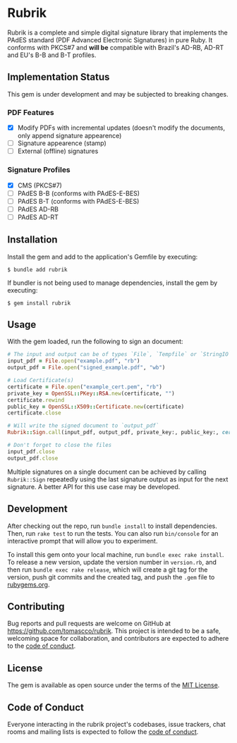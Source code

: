 # Rubrik

Rubrik is a complete and simple digital signature library that implements the PAdES standard (PDF Advanced Electronic
Signatures) in pure Ruby. It conforms with PKCS#7 and **will be** compatible with Brazil's AD-RB, AD-RT and EU's B-B
and B-T profiles.

## Implementation Status

This gem is under development and may be subjected to breaking changes.

### PDF Features
- [x] Modify PDFs with incremental updates (doesn't modify the documents, only append signature appearence)
- [ ] Signature appearence (stamp)
- [ ] External (offline) signatures

### Signature Profiles
- [x] CMS (PKCS#7)
- [ ] PAdES B-B (conforms with PAdES-E-BES)
- [ ] PAdES B-T (conforms with PAdES-E-BES)
- [ ] PAdES AD-RB
- [ ] PAdES AD-RT

## Installation

Install the gem and add to the application's Gemfile by executing:

    $ bundle add rubrik

If bundler is not being used to manage dependencies, install the gem by executing:

    $ gem install rubrik

## Usage

With the gem loaded, run the following to sign an document:

```ruby
# The input and output can be of types `File`, `Tempfile` or `StringIO`.
input_pdf = File.open("example.pdf", "rb")
output_pdf = File.open("signed_example.pdf", "wb")

# Load Certificate(s)
certificate = File.open("example_cert.pem", "rb")
private_key = OpenSSL::PKey::RSA.new(certificate, "")
certificate.rewind
public_key = OpenSSL::X509::Certificate.new(certificate)
certificate.close

# Will write the signed document to `output_pdf`
Rubrik::Sign.call(input_pdf, output_pdf, private_key:, public_key:, certificate_chain: [])

# Don't forget to close the files
input_pdf.close
output_pdf.close
```
Multiple signatures on a single document can be achieved by calling `Rubrik::Sign` repeatedly using the last signature
output as input for the next signature. A better API for this use case may be developed.


## Development

After checking out the repo, run `bundle install` to install dependencies. Then, run `rake test` to run the tests. You can also run `bin/console` for an interactive prompt that will allow you to experiment.

To install this gem onto your local machine, run `bundle exec rake install`. To release a new version, update the version number in `version.rb`, and then run `bundle exec rake release`, which will create a git tag for the version, push git commits and the created tag, and push the `.gem` file to [rubygems.org](https://rubygems.org).

## Contributing

Bug reports and pull requests are welcome on GitHub at https://github.com/tomascco/rubrik. This project is intended to be a safe, welcoming space for collaboration, and contributors are expected to adhere to the [code of conduct](https://github.com/tomascco/rubrik/blob/main/CODE_OF_CONDUCT.md).

## License

The gem is available as open source under the terms of the [MIT License](https://opensource.org/licenses/MIT).

## Code of Conduct

Everyone interacting in the rubrik project's codebases, issue trackers, chat rooms and mailing lists is expected to follow the [code of conduct](https://github.com/tomascco/rubrik/blob/main/CODE_OF_CONDUCT.md).
